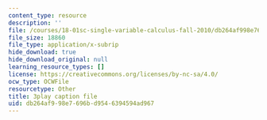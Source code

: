 ```yaml
---
content_type: resource
description: ''
file: /courses/18-01sc-single-variable-calculus-fall-2010/db264af998e7696bd9546394594ad967_pWXh5t-37Qg.srt
file_size: 18860
file_type: application/x-subrip
hide_download: true
hide_download_original: null
learning_resource_types: []
license: https://creativecommons.org/licenses/by-nc-sa/4.0/
ocw_type: OCWFile
resourcetype: Other
title: 3play caption file
uid: db264af9-98e7-696b-d954-6394594ad967
---
```

